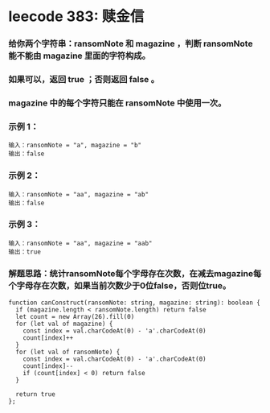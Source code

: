 # leecode 383: 赎金信
### 给你两个字符串：ransomNote 和 magazine ，判断 ransomNote 能不能由 magazine 里面的字符构成。
### 如果可以，返回 true ；否则返回 false 。
### magazine 中的每个字符只能在 ransomNote 中使用一次。

### 示例 1：
```
输入：ransomNote = "a", magazine = "b"
输出：false
```
### 示例 2：
```
输入：ransomNote = "aa", magazine = "ab"
输出：false
```
### 示例 3：
```
输入：ransomNote = "aa", magazine = "aab"
输出：true
```

### 解题思路：统计ransomNote每个字母存在次数，在减去magazine每个字母存在次数，如果当前次数少于0位false，否则位true。
```
function canConstruct(ransomNote: string, magazine: string): boolean {
  if (magazine.length < ransomNote.length) return false
  let count = new Array(26).fill(0)
  for (let val of magazine) {
    const index = val.charCodeAt(0) - 'a'.charCodeAt(0)
    count[index]++
  }
  for (let val of ransomNote) {
    const index = val.charCodeAt(0) - 'a'.charCodeAt(0)
    count[index]--
    if (count[index] < 0) return false
  }

  return true
};
```